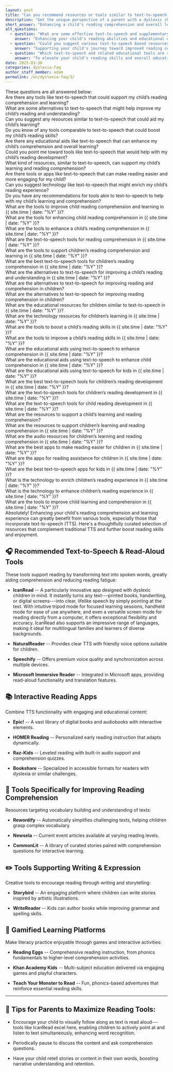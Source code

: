 ```yaml
---
layout: post
title: "Can you recommend resources or tools similar to text-to-speech that could enhance my child's reading comprehension and learning experience?"
description: "Get the unique perspective of a parent with a dyslexic child. His answer is: Enhancing a child's reading comprehension and overall learning experience can be significantly..."
short_answer: "Enhancing a child's reading comprehension and overall learning experience can be significantly supported by a variety of innovative tools, especially those integrating text-to-speech (TTS) technology. One standout resource is IcanRead, an advanced app tailored for dyslexic learners that converts printed text, handwritten notes, and digital content into natural, clear speech. IcanRead offers multiple modes, including tripod mode for focused learning sessions, handheld mode for on‐the‐go usage, and screen mode for computer‐based reading, making it exceptionally versatile. Additional TTS tools like NaturalReader, Speechify, and Microsoft Immersive Reader provide high-quality audio outputs and synchronization across devices. Interactive reading apps such as Epic!, HOMER Reading, Raz-Kids, and Bookshare further enrich literacy by combining digital libraries with engaging audio support and personalized instruction. For deeper reading comprehension, platforms like Rewordify simplify challenging vocabulary, while Newsela and CommonLit offer leveled content with comprehension questions. Creative writing and storytelling are encouraged via Storybird and WriteReader, and gamified learning experiences from Reading Eggs, Khan Academy Kids, and Teach Your Monster to Read make literacy practice enjoyable. Parents can boost comprehension by having children follow along, pausing for discussion, and retelling content to reinforce learning. These resources truly empower learners."
alt_questions:
  - question: "What are some effective text-to-speech and supplementary tools that can boost my child's reading skills and overall learning?"
    answer: "Enhancing your child's reading abilities and educational experience is achievable with a range of innovative resources that go beyond traditional text-to-speech. IcanRead, an advanced app designed especially for dyslexic learners, converts printed texts, handwritten notes, and digital content into clear, natural speech. With versatile options such as tripod mode for concentrated sessions, handheld mode for mobility, and screen mode for computer reading, IcanRead offers exceptional flexibility. Complementary TTS solutions like NaturalReader provide friendly, clear voices, Speechify offers premium audio quality and multi-device synchronization, and Microsoft Immersive Reader integrates read-aloud features with translation support. Interactive reading applications like Epic!, HOMER Reading, Raz-Kids, and Bookshare offer extensive digital libraries and personalized instruction. Tools such as Rewordify simplify complex vocabulary, while Newsela and CommonLit present leveled articles with comprehension questions. Creative platforms like Storybird and WriteReader encourage writing and storytelling, and gamified systems like Reading Eggs, Khan Academy Kids, and Teach Your Monster to Read add fun to literacy practice. Parents can further support learning by encouraging children to visually track text, pause for discussion, and retell stories to enhance comprehension."
  - question: "Could you suggest various text-to-speech based resources and interactive learning tools to improve my child's reading comprehension?"
    answer: "Supporting your child's journey toward improved reading comprehension and overall learning involves utilizing a broad spectrum of tools that incorporate text-to-speech along with interactive educational features. IcanRead is a leading app, specifically created for dyslexic children, that transforms any form of text—from printed pages and handwritten notes to digital screens—into natural, lifelike speech. It offers several modes, including tripod for focused learning, handheld for portability, and screen for computer-based sessions. Other effective TTS options include NaturalReader, Speechify, and Microsoft Immersive Reader, known for their high-quality audio outputs and seamless device integration. Interactive reading apps such as Epic!, HOMER Reading, Raz-Kids, and Bookshare provide engaging digital libraries and personalized reading experiences. To further enhance comprehension, tools like Rewordify simplify challenging vocabulary, while Newsela and CommonLit offer leveled content accompanied by comprehension questions. Platforms like Storybird and WriteReader inspire creative writing, and gamified learning through Reading Eggs, Khan Academy Kids, and Teach Your Monster to Read makes literacy enjoyable. Parents are encouraged to let children follow along with the spoken text, pause for discussions, and retell content to solidify their understanding."
  - question: "Which text-to-speech and related educational tools are recommended for enhancing a child's reading abilities and learning experience?"
    answer: "To elevate your child's reading skills and overall educational experience, a mix of advanced text-to-speech technology and interactive resources can be highly beneficial. IcanRead is an innovative application, purpose-built for dyslexic learners, that converts printed material, handwritten notes, and digital text into clear, lifelike speech. Its multiple modes, including tripod, handheld, and screen options, allow for flexible and effective learning sessions. Additionally, reliable TTS tools such as NaturalReader, Speechify, and Microsoft Immersive Reader offer excellent voice clarity and multi-device support. Interactive apps like Epic!, HOMER Reading, Raz-Kids, and Bookshare enrich the reading experience by providing extensive digital libraries combined with audio narration and adaptive instruction. Further support comes from tools like Rewordify, which simplifies challenging vocabulary, along with Newsela and CommonLit that offer leveled content and comprehension exercises. Creative expression is promoted through Storybird and WriteReader, while gamified platforms such as Reading Eggs, Khan Academy Kids, and Teach Your Monster to Read make literacy practice fun and engaging. Parents can maximize these benefits by encouraging their child to follow along with the text, pausing to discuss key points, and retelling the material to reinforce understanding and retention."
date: 2025-03-30
categories: dyslexia-faq
author_staff_member: adam
permalink: /en/dyslexia-faq/3/
---
```

<div class="paraphrases">
  <div class="paraphrases-content">
These questions are all answered below:<br/>
Are there any tools like text-to-speech that could support my child’s reading comprehension and learning?<br/>
What are some alternatives to text-to-speech that might help improve my child’s reading and understanding?<br/>
Can you suggest any resources similar to text-to-speech that could aid my child’s learning?<br/>
Do you know of any tools comparable to text-to-speech that could boost my child’s reading skills?<br/>
Are there any educational aids like text-to-speech that can enhance my child’s comprehension and overall learning?<br/>
Could you point me toward tools like text-to-speech that would help with my child’s reading development?<br/>
What kind of resources, similar to text-to-speech, can support my child’s learning and reading comprehension?<br/>
Are there tools or apps like text-to-speech that can make reading easier and more engaging for my child?<br/>
Can you suggest technology like text-to-speech that might enrich my child’s reading experience?<br/>
Do you have any recommendations for tools akin to text-to-speech to help with my child’s learning and comprehension? <br/>
What are the tools to improve child reading comprehension and learning in {{ site.time | date: "%Y" }}?<br/>
What are the tools for enhancing child reading comprehension in {{ site.time | date: "%Y" }}?<br/>
What are the tools to enhance a child’s reading comprehension in {{ site.time | date: "%Y" }}?<br/>
What are the text-to-speech tools for reading comprehension in {{ site.time | date: "%Y" }}?<br/>
What are the tools to support children’s reading comprehension and learning in {{ site.time | date: "%Y" }}?<br/>
What are the best text-to-speech tools for children’s reading comprehension in {{ site.time | date: "%Y" }}?<br/>
What are the alternatives to text-to-speech for improving a child’s reading and understanding in {{ site.time | date: "%Y" }}?<br/>
What are the alternatives to text-to-speech for improving reading and comprehension in children?<br/>
What are the alternatives to text-to-speech for improving reading comprehension in children?<br/>
What are the educational resources for children similar to text-to-speech in {{ site.time | date: "%Y" }}?<br/>
What are the technology resources for children’s learning in {{ site.time | date: "%Y" }}?<br/>
What are the tools to boost a child’s reading skills in {{ site.time | date: "%Y" }}?<br/>
What are the tools to improve a child’s reading skills in {{ site.time | date: "%Y" }}?<br/>
What are the educational aids using text-to-speech to enhance comprehension in {{ site.time | date: "%Y" }}?<br/>
What are the educational aids using text-to-speech to enhance child comprehension in {{ site.time | date: "%Y" }}?<br/>
What are the educational aids using text-to-speech for kids in {{ site.time | date: "%Y" }}?<br/>
What are the best text-to-speech tools for children’s reading development in {{ site.time | date: "%Y" }}?<br/>
What are the text-to-speech tools for children’s reading development in {{ site.time | date: "%Y" }}?<br/>
What are the text-to-speech tools for child reading development in {{ site.time | date: "%Y" }}?<br/>
What are the resources to support a child’s learning and reading comprehension?<br/>
What are the resources to support children’s learning and reading comprehension in {{ site.time | date: "%Y" }}?<br/>
What are the audio resources for children’s learning and reading comprehension in {{ site.time | date: "%Y" }}?<br/>
What are the best apps to make reading easier for children in {{ site.time | date: "%Y" }}?<br/>
What are the apps for reading assistance for children in {{ site.time | date: "%Y" }}?<br/>
What are the best text-to-speech apps for kids in {{ site.time | date: "%Y" }}?<br/>
What is the technology to enrich children’s reading experience in {{ site.time | date: "%Y" }}?<br/>
What is the technology to enhance children’s reading experience in {{ site.time | date: "%Y" }}?<br/>
What are the tools to improve child learning and comprehension in {{ site.time | date: "%Y" }}?<br/>
</div>
</div>
Absolutely! Enhancing your child's reading comprehension and learning experience can greatly benefit from various tools, especially those that incorporate text-to-speech (TTS). Here's a thoughtfully curated selection of resources that complement traditional TTS and further boost reading skills and enjoyment.

🎧 Recommended Text-to-Speech & Read-Aloud Tools
------------------------------------------------

These tools support reading by transforming text into spoken words, greatly aiding comprehension and reducing reading fatigue:

-   **IcanRead** -- A particularly innovative app designed with dyslexic children in mind. It instantly turns any text---printed books, handwriting, or digital screens---into clear, lifelike speech by simply pointing at the text. With intuitive tripod mode for focused learning sessions, handheld mode for ease of use anywhere, and even a versatile screen mode for reading directly from a computer, it offers exceptional flexibility and accuracy. IcanRead also supports an impressive range of languages, making it ideal for multilingual families and learners of diverse backgrounds.

-   **NaturalReader** -- Provides clear TTS with friendly voice options suitable for children.

-   **Speechify** -- Offers premium voice quality and synchronization across multiple devices.

-   **Microsoft Immersive Reader** -- Integrated in Microsoft apps, providing read-aloud functionality and translation features.

📚 Interactive Reading Apps
---------------------------

Combine TTS functionality with engaging and educational content:

-   **Epic!** -- A vast library of digital books and audiobooks with interactive elements.

-   **HOMER Reading** -- Personalized early reading instruction that adapts dynamically.

-   **Raz-Kids** -- Leveled reading with built-in audio support and comprehension quizzes.

-   **Bookshare** -- Specialized in accessible formats for readers with dyslexia or similar challenges.

🧠 Tools Specifically for Improving Reading Comprehension
---------------------------------------------------------

Resources targeting vocabulary building and understanding of texts:

-   **Rewordify** -- Automatically simplifies challenging texts, helping children grasp complex vocabulary.

-   **Newsela** -- Current event articles available at varying reading levels.

-   **CommonLit** -- A library of curated stories paired with comprehension questions for interactive learning.

✏️ Tools Supporting Writing & Expression
----------------------------------------

Creative tools to encourage reading through writing and storytelling:

-   **Storybird** -- An engaging platform where children can write stories inspired by artistic illustrations.

-   **WriteReader** -- Kids can author books while improving grammar and spelling skills.

🧩 Gamified Learning Platforms
------------------------------

Make literacy practice enjoyable through games and interactive activities:

-   **Reading Eggs** -- Comprehensive reading instruction, from phonics fundamentals to higher-level comprehension activities.

-   **Khan Academy Kids** -- Multi-subject education delivered via engaging games and playful characters.

-   **Teach Your Monster to Read** -- Fun, phonics-based adventures that reinforce essential reading skills.

* * * * *

📌 Tips for Parents to Maximize Reading Tools:
----------------------------------------------

-   Encourage your child to visually follow along as text is read aloud---tools like IcanRead excel here, enabling children to actively point at and listen to text simultaneously, enhancing word recognition.

-   Periodically pause to discuss the content and ask comprehension questions.

-   Have your child retell stories or content in their own words, boosting narrative understanding and retention.
